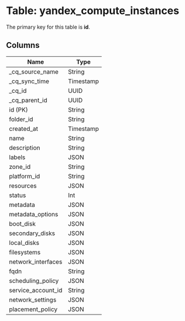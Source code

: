 # Table: yandex_compute_instances



The primary key for this table is **id**.



## Columns
| Name          | Type          |
| ------------- | ------------- |
|_cq_source_name|String|
|_cq_sync_time|Timestamp|
|_cq_id|UUID|
|_cq_parent_id|UUID|
|id (PK)|String|
|folder_id|String|
|created_at|Timestamp|
|name|String|
|description|String|
|labels|JSON|
|zone_id|String|
|platform_id|String|
|resources|JSON|
|status|Int|
|metadata|JSON|
|metadata_options|JSON|
|boot_disk|JSON|
|secondary_disks|JSON|
|local_disks|JSON|
|filesystems|JSON|
|network_interfaces|JSON|
|fqdn|String|
|scheduling_policy|JSON|
|service_account_id|String|
|network_settings|JSON|
|placement_policy|JSON|
